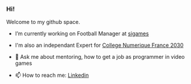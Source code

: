 ### Hi!

Welcome to my github space.

- I’m currently working on Football Manager at [sigames](https://www.linkedin.com/company/sports-interactive)
- I'm also an independant Expert for [College Numerique France 2030](https://www.linkedin.com/company/france2030num)

- 💬 Ask me about mentoring, how to get a job as programmer in video games
- 📫 How to reach me: [Linkedin](https://www.linkedin.com/in/gaetansoppe/)
